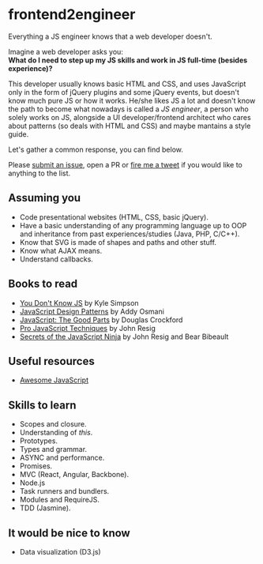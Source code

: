 # frontend2engineer
Everything a JS engineer knows that a web developer doesn't.

Imagine a web developer asks you:  
__What do I need to step up my JS skills and work in JS full-time (besides experience)?__

This developer usually knows basic HTML and CSS, and uses JavaScript only in the form of jQuery plugins and some jQuery events, but doesn't know much pure JS or how it works. He/she likes JS a lot and doesn't know the path to become what nowadays is called a _JS engineer_, a person who solely works on JS, alongside a UI developer/frontend architect who cares about patterns (so deals with HTML and CSS) and maybe mantains a style guide.

Let's gather a common response, you can find below.

Please [submit an issue](https://github.com/jaicab/frontend2engineer/issues/new), open a PR or [fire me a tweet](https://twitter.com/jaicab_) if you would like to anything to the list.

## Assuming you

- Code presentational websites (HTML, CSS, basic jQuery).
- Have a basic understanding of any programming language up to OOP and inheritance from past experiences/studies (Java, PHP, C/C++).
- Know that SVG is made of shapes and paths and other stuff.
- Know what AJAX means.
- Understand callbacks.

## Books to read

- [You Don't Know JS](https://github.com/getify/You-Dont-Know-JS) by Kyle Simpson
- [JavaScript Design Patterns](https://addyosmani.com/resources/essentialjsdesignpatterns/book/) by Addy Osmani
- [JavaScript: The Good Parts](http://shop.oreilly.com/product/9780596517748.do) by Douglas Crockford
- [Pro JavaScript Techniques](http://www.apress.com/9781590597279) by John Resig
- [Secrets of the JavaScript Ninja](https://www.manning.com/books/secrets-of-the-javascript-ninja) by John Resig and Bear Bibeault

## Useful resources

- [Awesome JavaScript](https://github.com/sorrycc/awesome-javascript)

## Skills to learn

- Scopes and closure.
- Understanding of _this_.
- Prototypes.
- Types and grammar.
- ASYNC and performance.
- Promises.
- MVC (React, Angular, Backbone).
- Node.js
- Task runners and bundlers.
- Modules and RequireJS.
- TDD (Jasmine).

## It would be nice to know

- Data visualization (D3.js)
